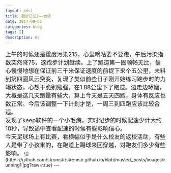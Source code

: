 ```yaml
---
layout: post
title: 跑步日记2——力竭
date: 2017-09-02
categories: blog
tags: []
description: no
---
```

<font size="4">
上午的时候还是重度污染215，心里嘀咕要不要跑，午后污染指数突然降75，遂跑步计划继续。上了跑道第一圈顺畅无比，信心慢慢地想在保证前三千米保证速度的前提下来个五公里，未料到第四圈风云突变，复现了类似前些日子刚开始练习跑步时的力竭状态，心想干脆别勉强，在1.88公里下了跑道。边走边琢磨，大概是这几天跑量有些大，算上今天是五天四跑，身体有反应也数正常。今后该调整一下计划才是，一周三到四跑应该比较合适。<br/>发现了keep软件的一个小毛病，实时记步的时候配速少计大约10秒，导致途中查看配速的时候有些影响信心。<br/>今天足球场上有比赛，看横幅似乎是什么校友的返校活动，有些人是带了小孩来的，在跑道上踢球来回穿越，对跑友们多少有些影响。
</font>
![](https://github.com/stromstr/stromstr.github.io/blob/master/_posts/images/running1.jpg?raw=true)
---
